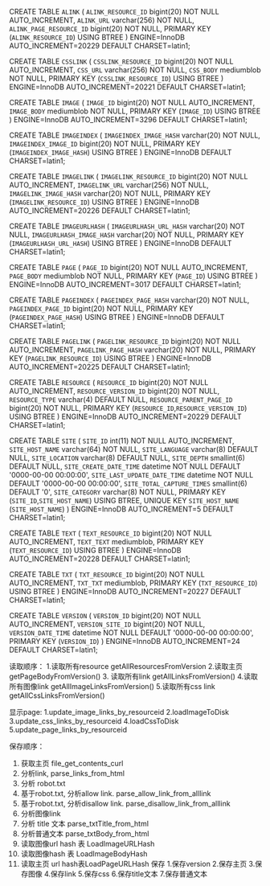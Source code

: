CREATE TABLE `ALINK` (
  `ALINK_RESOURCE_ID` bigint(20) NOT NULL AUTO_INCREMENT,
  `ALINK_URL` varchar(256) NOT NULL,
  `ALINK_PAGE_RESOURCE_ID` bigint(20) NOT NULL,
  PRIMARY KEY (`ALINK_RESOURCE_ID`) USING BTREE
) ENGINE=InnoDB AUTO_INCREMENT=20229 DEFAULT CHARSET=latin1;

CREATE TABLE `CSSLINK` (
  `CSSLINK_RESOURCE_ID` bigint(20) NOT NULL AUTO_INCREMENT,
  `CSS_URL` varchar(256) NOT NULL,
  `CSS_BODY` mediumblob NOT NULL,
  PRIMARY KEY (`CSSLINK_RESOURCE_ID`) USING BTREE
) ENGINE=InnoDB AUTO_INCREMENT=20221 DEFAULT CHARSET=latin1;

CREATE TABLE `IMAGE` (
  `IMAGE_ID` bigint(20) NOT NULL AUTO_INCREMENT,
  `IMAGE_BODY` mediumblob NOT NULL,
  PRIMARY KEY (`IMAGE_ID`) USING BTREE
) ENGINE=InnoDB AUTO_INCREMENT=3296 DEFAULT CHARSET=latin1;

CREATE TABLE `IMAGEINDEX` (
  `IMAGEINDEX_IMAGE_HASH` varchar(20) NOT NULL,
  `IMAGEINDEX_IMAGE_ID` bigint(20) NOT NULL,
  PRIMARY KEY (`IMAGEINDEX_IMAGE_HASH`) USING BTREE
) ENGINE=InnoDB DEFAULT CHARSET=latin1;

CREATE TABLE `IMAGELINK` (
  `IMAGELINK_RESOURCE_ID` bigint(20) NOT NULL AUTO_INCREMENT,
  `IMAGELINK_URL` varchar(256) NOT NULL,
  `IMAGELINK_IMAGE_HASH` varchar(20) NOT NULL,
  PRIMARY KEY (`IMAGELINK_RESOURCE_ID`) USING BTREE
) ENGINE=InnoDB AUTO_INCREMENT=20226 DEFAULT CHARSET=latin1;

CREATE TABLE `IMAGEURLHASH` (
  `IMAGEURLHASH_URL_HASH` varchar(20) NOT NULL,
  `IMAGEURLHASH_IMAGE_HASH` varchar(20) NOT NULL,
  PRIMARY KEY (`IMAGEURLHASH_URL_HASH`) USING BTREE
) ENGINE=InnoDB DEFAULT CHARSET=latin1;

CREATE TABLE `PAGE` (
  `PAGE_ID` bigint(20) NOT NULL AUTO_INCREMENT,
  `PAGE_BODY` mediumblob NOT NULL,
  PRIMARY KEY (`PAGE_ID`) USING BTREE
) ENGINE=InnoDB AUTO_INCREMENT=3017 DEFAULT CHARSET=latin1;

CREATE TABLE `PAGEINDEX` (
  `PAGEINDEX_PAGE_HASH` varchar(20) NOT NULL,
  `PAGEINDEX_PAGE_ID` bigint(20) NOT NULL,
  PRIMARY KEY (`PAGEINDEX_PAGE_HASH`) USING BTREE
) ENGINE=InnoDB DEFAULT CHARSET=latin1;

CREATE TABLE `PAGELINK` (
  `PAGELINK_RESOURCE_ID` bigint(20) NOT NULL AUTO_INCREMENT,
  `PAGELINK_PAGE_HASH` varchar(20) NOT NULL,
  PRIMARY KEY (`PAGELINK_RESOURCE_ID`) USING BTREE
) ENGINE=InnoDB AUTO_INCREMENT=20225 DEFAULT CHARSET=latin1;

CREATE TABLE `RESOURCE` (
  `RESOURCE_ID` bigint(20) NOT NULL AUTO_INCREMENT,
  `RESOURCE_VERSION_ID` bigint(20) NOT NULL,
  `RESOURCE_TYPE` varchar(4) DEFAULT NULL,
  `RESOURCE_PARENT_PAGE_ID` bigint(20) NOT NULL,
  PRIMARY KEY (`RESOURCE_ID`,`RESOURCE_VERSION_ID`) USING BTREE
) ENGINE=InnoDB AUTO_INCREMENT=20229 DEFAULT CHARSET=latin1;

CREATE TABLE `SITE` (
  `SITE_ID` int(11) NOT NULL AUTO_INCREMENT,
  `SITE_HOST_NAME` varchar(64) NOT NULL,
  `SITE_LANGUAGE` varchar(8) DEFAULT NULL,
  `SITE_LOCATION` varchar(8) DEFAULT NULL,
  `SITE_DEPTH` smallint(6) DEFAULT NULL,
  `SITE_CREATE_DATE_TIME` datetime NOT NULL DEFAULT '0000-00-00 00:00:00',
  `SITE_LAST_UPDATE_DATE_TIME` datetime NOT NULL DEFAULT '0000-00-00 00:00:00',
  `SITE_TOTAL_CAPTURE_TIMES` smallint(6) DEFAULT '0',
  `SITE_CATEGORY` varchar(8) NOT NULL,
  PRIMARY KEY (`SITE_ID`,`SITE_HOST_NAME`) USING BTREE,
  UNIQUE KEY `SITE_HOST_NAME` (`SITE_HOST_NAME`)
) ENGINE=InnoDB AUTO_INCREMENT=5 DEFAULT CHARSET=latin1;

CREATE TABLE `TEXT` (
  `TEXT_RESOURCE_ID` bigint(20) NOT NULL AUTO_INCREMENT,
  `TEXT_TEXT` mediumblob,
  PRIMARY KEY (`TEXT_RESOURCE_ID`) USING BTREE
) ENGINE=InnoDB AUTO_INCREMENT=20228 DEFAULT CHARSET=latin1;

CREATE TABLE `TXT` (
  `TXT_RESOURCE_ID` bigint(20) NOT NULL AUTO_INCREMENT,
  `TXT_TXT` mediumblob,
  PRIMARY KEY (`TXT_RESOURCE_ID`) USING BTREE
) ENGINE=InnoDB AUTO_INCREMENT=20227 DEFAULT CHARSET=latin1;

CREATE TABLE `VERSION` (
  `VERSION_ID` bigint(20) NOT NULL AUTO_INCREMENT,
  `VERSION_SITE_ID` bigint(20) NOT NULL,
  `VERSION_DATE_TIME` datetime NOT NULL DEFAULT '0000-00-00 00:00:00',
  PRIMARY KEY (`VERSION_ID`)
) ENGINE=InnoDB AUTO_INCREMENT=24 DEFAULT CHARSET=latin1;

读取顺序：
1.读取所有resource getAllResourcesFromVersion
2.读取主页 getPageBodyFromVersion()
3. 读取所有link getAllLinksFromVersion()
4.读取所有图像link  getAllImageLinksFromVersion()
5.读取所有css link getAllCssLinksFromVersion()

 显示page:
1.update_image_links_by_resourceid
2.loadImageToDisk
3.update_css_links_by_resourceid
4.loadCssToDisk
5.update_page_links_by_resourceid



保存顺序：
1. 获取主页 file_get_contents_curl
2. 分析link, parse_links_from_html
3. 分析 robot.txt
4. 基于robot.txt, 分析allow link. parse_allow_link_from_alllink
5. 基于robot.txt, 分析disallow link. parse_disallow_link_from_alllink
6. 分析图像link
7. 分析 title 文本 parse_txtTitle_from_html
8. 分析普通文本 parse_txtBody_from_html
9. 读取图像url hash 表 LoadImageURLHash
10. 读取图像hash 表 LoadImageBodyHash
11. 读取主页 url hash表LoadPageURLHash
保存
1.保存version
2.保存主页
3.保存图像
4.保存link
5.保存css
6.保存title文本
7.保存普通文本
